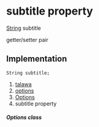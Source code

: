 
<div>

# subtitle property

</div>


[String](https://api.flutter.dev/flutter/dart-core/String-class.html)
subtitle


getter/setter pair




## Implementation

``` language-dart
String subtitle;
```







1.  [talawa](../../index.html)
2.  [options](../../models_options_options/)
3.  [Options](../../models_options_options/Options-class.html)
4.  subtitle property

##### Options class







